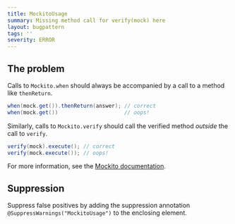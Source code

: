 ```yaml
---
title: MockitoUsage
summary: Missing method call for verify(mock) here
layout: bugpattern
tags: ''
severity: ERROR
---
```


<!--
*** AUTO-GENERATED, DO NOT MODIFY ***
To make changes, edit the @BugPattern annotation or the explanation in docs/bugpattern.
-->


## The problem
Calls to `Mockito.when` should always be accompanied by a call to a method like
`thenReturn`.

```java
when(mock.get()).thenReturn(answer); // correct
when(mock.get())                     // oops!
```

Similarly, calls to `Mockito.verify` should call the verified method *outside*
the call to `verify`.

```java
verify(mock).execute(); // correct
verify(mock.execute()); // oops!
```

For more information, see the [Mockito documentation][docs].

[docs]: https://github.com/mockito/mockito/wiki/FAQ#what-are-unfinished-verificationstubbing-errors

## Suppression
Suppress false positives by adding the suppression annotation `@SuppressWarnings("MockitoUsage")` to the enclosing element.
